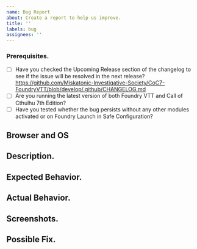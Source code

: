 ```yaml
---
name: Bug Report
about: Create a report to help us improve.
title: ''
labels: bug
assignees: ''
---
```


<!--- Provide a general summary of the issue in the Title above. -->

### Prerequisites.

<!-- Your issue may already be reported! Please search on the issue tracker before creating one. -->

- [ ] Have you checked the Upcoming Release section of the changelog to see if the issue will be resolved in the next release? https://github.com/Miskatonic-Investigative-Society/CoC7-FoundryVTT/blob/develop/.github/CHANGELOG.md
- [ ] Are you running the latest version of both Foundry VTT and Call of Cthulhu 7th Edition?
- [ ] Have you tested whether the bug persists without any other modules activated or on Foundry Launch in Safe Configuration?

## Browser and OS

<!--- Provide the browser and operating system you are using -->

## Description.

<!--- Provide a more detailed introduction to the issue itself, and why you consider it to be a bug. -->

## Expected Behavior.

<!--- Tell us what should happen. -->

## Actual Behavior.

<!--- Tell us what happens instead. -->

## Screenshots.

<!-- If appropriate. -->

## Possible Fix.

<!--- Not obligatory, but suggest a fix or reason for the bug. -->
